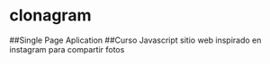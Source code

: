 # clonagram
##Single Page Aplication
##Curso Javascript
sitio web inspirado en instagram para compartir fotos

